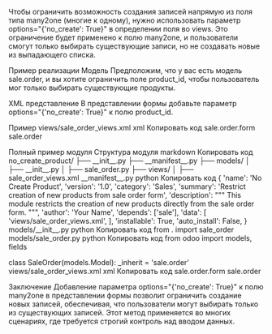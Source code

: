 Чтобы ограничить возможность создания записей напрямую из поля типа many2one (многие к одному), нужно использовать
параметр options="{'no_create': True}" в определении поля во views. Это ограничение будет применено к полю many2one, и
пользователи смогут только выбирать существующие записи, но не создавать новые из выпадающего списка.

Пример реализации
Модель
Предположим, что у вас есть модель sale.order, и вы хотите ограничить поле product_id, чтобы пользователь мог только
выбирать существующие продукты.

XML представление
В представлении формы добавьте параметр options="{'no_create': True}" к полю product_id.

Пример views/sale_order_views.xml
xml
Копировать код
<odoo>
<record id="view_order_form" model="ir.ui.view">
<field name="name">sale.order.form</field>
<field name="model">sale.order</field>
<field name="arch" type="xml">
<form string="Sales Order">
<sheet>
<group>
<field name="partner_id"/>
<field name="order_line">
<tree editable="bottom">
<field name="product_id" options="{'no_create': True}"/>
<field name="product_uom_qty"/>
<field name="price_unit"/>
</tree>
</field>
</group>
</sheet>
</form>
</field>
</record>
</odoo>
Полный пример модуля
Структура модуля
markdown
Копировать код
no_create_product/
├── __init__.py
├── __manifest__.py
├── models/
│ ├── __init__.py
│ ├── sale_order.py
├── views/
│ ├── sale_order_views.xml
__manifest__.py
python
Копировать код
{
'name': 'No Create Product',
'version': '1.0',
'category': 'Sales',
'summary': 'Restrict creation of new products from sale order form',
'description': """
This module restricts the creation of new products directly from the sale order form.
""",
'author': 'Your Name',
'depends': ['sale'],
'data': [
'views/sale_order_views.xml',
],
'installable': True,
'auto_install': False,
}
models/__init__.py
python
Копировать код
from . import sale_order
models/sale_order.py
python
Копировать код
from odoo import models, fields

class SaleOrder(models.Model):
_inherit = 'sale.order'
views/sale_order_views.xml
xml
Копировать код
<odoo>
<record id="view_order_form" model="ir.ui.view">
<field name="name">sale.order.form</field>
<field name="model">sale.order</field>
<field name="arch" type="xml">
<form string="Sales Order">
<sheet>
<group>
<field name="partner_id"/>
<field name="order_line">
<tree editable="bottom">
<field name="product_id" options="{'no_create': True}"/>
<field name="product_uom_qty"/>
<field name="price_unit"/>
</tree>
</field>
</group>
</sheet>
</form>
</field>
</record>
</odoo>
Заключение
Добавление параметра options="{'no_create': True}" к полю many2one в представлении формы позволит ограничить создание
новых записей, обеспечивая, что пользователи могут выбирать только из существующих записей. Этот метод применяется во
многих сценариях, где требуется строгий контроль над вводом данных.